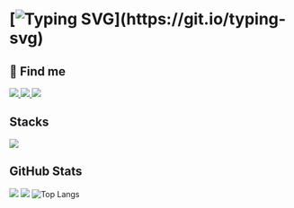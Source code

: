 
# [![Typing SVG](https://readme-typing-svg.demolab.com?font=Fira+Code&duration=3000&pause=10&color=6E6946FF&center=true&vCenter=true&random=false&width=435&lines=Hi+There!+Filipe+here.)](https://git.io/typing-svg)

## 📱 Find me

<p align="left">
  <a href="[https://skillicons.dev](https://www.linkedin.com/in/slimafilipe/)">
    <img src="https://skillicons.dev/icons?i=linkedin" />
  </a>
  <a href="[https://skillicons.dev]([mailto:limafilipe.coding@gmail.com](https://www.instagram.com/s.limafilipe/))">
    <img src="https://skillicons.dev/icons?i=instagram" />
  </a>
  <a href="[https://skillicons.dev](mailto:limafilipe.coding@gmail.com)">
    <img src="https://skillicons.dev/icons?i=gmail" />
  </a>
</p>





## Stacks

<p align="left">
  <a href="https://skillicons.dev">
    <img src="https://skillicons.dev/icons?i=java,spring,angular,python,docker,aws" />
  </a>
</p>




## GitHub Stats
[![](https://github-readme-stats.vercel.app/api?username=slimafilipe&show_icons=true&theme=dark#gh-dark-mode-only)](https://github.com/slimafilipe/github-readme-stats#gh-dark-mode-only)
[![](https://github-readme-stats.vercel.app/api?username=slimafilipe&show_icons=true&theme=default#gh-light-mode-only)](https://github.com/slimafilipe/github-readme-stats#gh-light-mode-only)
![Top Langs](https://github-readme-stats.vercel.app/api/top-langs/?username=slimafilipe&layout=compact)
